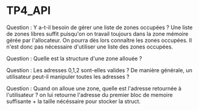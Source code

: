 # TP4_API
Question : Y a-t-il besoin de gérer une liste de zones occupées ?
Une liste de zones libres suffit puisqu'on on travail toujours dans la zone mémoire gérée par l'allocateur. On pourra dès lors connaître les zones occupées. Il n'est donc pas nécessaire d'utiliser une liste des zones occupées.

Question : Quelle est la structure d'une zone allouée ?


Question : Les adresses 0,1,2 sont-elles valides ? De manière générale, un utilisateur peut-il manipuler toutes les adresses ?

Question : Quand on alloue une zone, quelle est l'adresse retournée à l'utilisateur ?
on lui retourne l'adresse du premier bloc de memoire suffisante + la taille nécéssaire pour stocker la struct.

